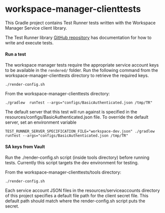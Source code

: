 # workspace-manager-clienttests
This Gradle project contains Test Runner tests written with the Workspace Manager Service client library.

The Test Runner library [GitHub repository](https://github.com/DataBiosphere/terra-test-runner) has documentation for
how to write and execute tests.

#### Run a test
The workspace manager tests require the appropriate service account keys to be available in the `rendered/` folder.
Run the following command from the workspace-manager-clienttests directory to retrieve the required keys.
```
./render-config.sh
```

From the workspace-manager-clienttests directory:
```
./gradlew  runTest --args="configs/BasicAuthenticated.json /tmp/TR"
```

The default server that this test will run against is specified in the resources/configs/BasicAuthenticated.json file.
To override the default server, set an environment variable
```
TEST_RUNNER_SERVER_SPECIFICATION_FILE="workspace-dev.json" ./gradlew  runTest --args="configs/BasicAuthenticated.json /tmp/TR"
```

#### SA keys from Vault
Run the ./render-config.sh script (inside tools directory) before running tests. 
Currently this script targets the dev environment for testing.

From the workspace-manager-clienttests/tools directory:
```
./render-config.sh
```

Each service account JSON files in the resources/serviceaccounts directory of this project specifies a default file
path for the client secret file. This default path should match where the render-config.sh script puts the secret.
